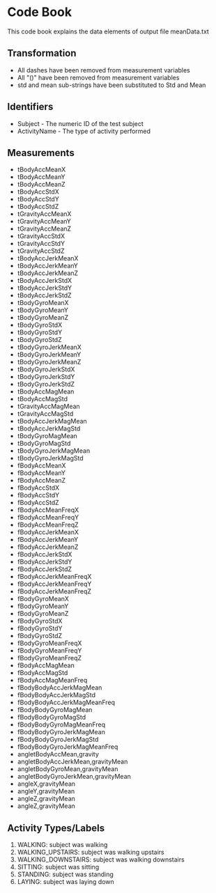 # Code Book

This code book explains the data elements of output file meanData.txt

## Transformation

*	All dashes have been removed from measurement variables
*	All "()" have been removed from measurement variables
*	std and mean sub-strings have been substituted to Std and Mean

## Identifiers
* Subject - The numeric ID of the test subject
* ActivityName - The type of activity performed

## Measurements
                 
*	tBodyAccMeanX                     
*	tBodyAccMeanY                     
*	tBodyAccMeanZ                     
*	tBodyAccStdX                      
*	tBodyAccStdY                      
*	tBodyAccStdZ                      
*	tGravityAccMeanX                  
*	tGravityAccMeanY                  
*	tGravityAccMeanZ                  
*	tGravityAccStdX                   
*	tGravityAccStdY                   
*	tGravityAccStdZ                   
*	tBodyAccJerkMeanX                 
*	tBodyAccJerkMeanY                 
*	tBodyAccJerkMeanZ                 
*	tBodyAccJerkStdX                  
*	tBodyAccJerkStdY                  
*	tBodyAccJerkStdZ                  
*	tBodyGyroMeanX                    
*	tBodyGyroMeanY                    
*	tBodyGyroMeanZ                    
*	tBodyGyroStdX                     
*	tBodyGyroStdY                     
*	tBodyGyroStdZ                     
*	tBodyGyroJerkMeanX                
*	tBodyGyroJerkMeanY                
*	tBodyGyroJerkMeanZ                
*	tBodyGyroJerkStdX                 
*	tBodyGyroJerkStdY                 
*	tBodyGyroJerkStdZ                 
*	tBodyAccMagMean                   
*	tBodyAccMagStd                    
*	tGravityAccMagMean                
*	tGravityAccMagStd                 
*	tBodyAccJerkMagMean               
*	tBodyAccJerkMagStd                
*	tBodyGyroMagMean                  
*	tBodyGyroMagStd                   
*	tBodyGyroJerkMagMean              
*	tBodyGyroJerkMagStd               
*	fBodyAccMeanX                     
*	fBodyAccMeanY                     
*	fBodyAccMeanZ                     
*	fBodyAccStdX                      
*	fBodyAccStdY                      
*	fBodyAccStdZ                      
*	fBodyAccMeanFreqX                 
*	fBodyAccMeanFreqY                 
*	fBodyAccMeanFreqZ                 
*	fBodyAccJerkMeanX                 
*	fBodyAccJerkMeanY                 
*	fBodyAccJerkMeanZ                 
*	fBodyAccJerkStdX                  
*	fBodyAccJerkStdY                  
*	fBodyAccJerkStdZ                  
*	fBodyAccJerkMeanFreqX             
*	fBodyAccJerkMeanFreqY             
*	fBodyAccJerkMeanFreqZ             
*	fBodyGyroMeanX                    
*	fBodyGyroMeanY                    
*	fBodyGyroMeanZ                    
*	fBodyGyroStdX                     
*	fBodyGyroStdY                     
*	fBodyGyroStdZ                     
*	fBodyGyroMeanFreqX                
*	fBodyGyroMeanFreqY                
*	fBodyGyroMeanFreqZ                
*	fBodyAccMagMean                   
*	fBodyAccMagStd                    
*	fBodyAccMagMeanFreq               
*	fBodyBodyAccJerkMagMean           
*	fBodyBodyAccJerkMagStd            
*	fBodyBodyAccJerkMagMeanFreq       
*	fBodyBodyGyroMagMean              
*	fBodyBodyGyroMagStd               
*	fBodyBodyGyroMagMeanFreq          
*	fBodyBodyGyroJerkMagMean          
*	fBodyBodyGyroJerkMagStd           
*	fBodyBodyGyroJerkMagMeanFreq      
*	angletBodyAccMean,gravity         
*	angletBodyAccJerkMean,gravityMean 
*	angletBodyGyroMean,gravityMean    
*	angletBodyGyroJerkMean,gravityMean
*	angleX,gravityMean                
*	angleY,gravityMean                
*	angleZ,gravityMean
*	angleZ,gravityMean

## Activity Types/Labels
1. WALKING: subject was walking
2. WALKING_UPSTAIRS: subject was walking upstairs
3. WALKING_DOWNSTAIRS: subject was walking downstairs
4. SITTING: subject was sitting
5. STANDING: subject was standing
6. LAYING: subject was laying down



